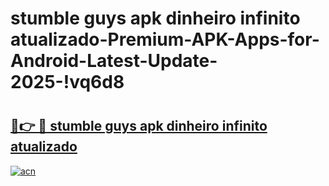 # stumble guys apk dinheiro infinito atualizado-Premium-APK-Apps-for-Android-Latest-Update-2025-!vq6d8

# <h2><a href="https://googleone.com">🔗👉 🔴 stumble guys apk dinheiro infinito atualizado</a></h2>

[![acn](https://github.com/user-attachments/assets/0f9c940e-d8b0-45ae-aac7-cd30a18b3e1c)](https://googleone.com)

